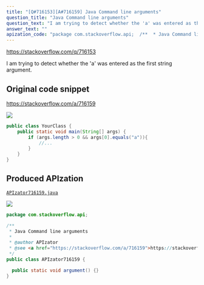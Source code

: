 ```yaml
---
title: "[Q#716153][A#716159] Java Command line arguments"
question_title: "Java Command line arguments"
question_text: "I am trying to detect whether the 'a' was entered as the first string argument."
answer_text: ""
apization_code: "package com.stackoverflow.api;  /**  * Java Command line arguments  *  * @author APIzator  * @see <a href=\"https://stackoverflow.com/a/716159\">https://stackoverflow.com/a/716159</a>  */ public class APIzator716159 {    public static void argument() {} }"
---
```


https://stackoverflow.com/q/716153

I am trying to detect whether the &#x27;a&#x27; was entered as the first string argument.



## Original code snippet

https://stackoverflow.com/a/716159



<div class="code-logo"><img src="/stackoverflow.png" /></div>

```java
public class YourClass {
    public static void main(String[] args) {
        if (args.length > 0 && args[0].equals("a")){
            //...
        }
    }
}
```

## Produced APIzation

[`APIzator716159.java`](https://github.com/pasqualesalza/apization-temp-data/raw/master/search/APIzator716159.java)

<div class="code-logo"><img src="/apizator.png" /></div>

```java
package com.stackoverflow.api;

/**
 * Java Command line arguments
 *
 * @author APIzator
 * @see <a href="https://stackoverflow.com/a/716159">https://stackoverflow.com/a/716159</a>
 */
public class APIzator716159 {

  public static void argument() {}
}

```